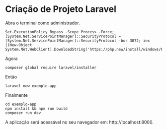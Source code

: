 # Criação de Projeto Laravel

Abra o terminal como administrador.

    Set-ExecutionPolicy Bypass -Scope Process -Force; [System.Net.ServicePointManager]::SecurityProtocol = [System.Net.ServicePointManager]::SecurityProtocol -bor 3072; iex ((New-Object System.Net.WebClient).DownloadString('https://php.new/install/windows/8.4'))

Agora

    composer global require laravel/installer

Então

    laravel new exemplo-app

Finalmente

    cd exemplo-app
    npm install && npm run build
    composer run dev

A aplicação será acessável no seu navegador em: http://localhost:8000.
